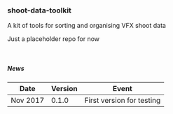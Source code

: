 ### shoot-data-toolkit

A kit of tools for sorting and organising VFX shoot data

Just a placeholder repo for now

<br>

##### News

| Date     | Version   | Event
|----------|-----------|-----------
| Nov 2017 | 0.1.0     | First version for testing

